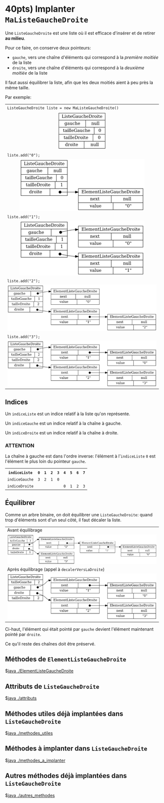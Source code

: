 # 40pts) Implanter `MaListeGaucheDroite`

Une `ListeGaucheDroite` est une liste où il est efficace d'insérer et de retirer **au milieu**.

Pour ce faire, on conserve deux pointeurs: 

* `gauche`, vers une chaîne d'éléments qui correspond à la *première moitiée* de la liste
* `droite`, vers une chaîne d'éléments qui correspond à la *deuxième moitiée* de la liste

Il faut aussi équilibrer la liste, afin que les deux moitiés aient à peu près la même taille.

Par exemple:


<table>

<tr>
<td>
<code>ListeGaucheDroite liste = new MaListeGaucheDroite()</code>
</td>
</tr>

<tr>
<td>
<center>
<img src="leftRightList/leftRightList00.png"/>
</center>
</td>
</tr>

<tr>
<td>
<code>liste.add("0");</code>
</td>
</tr>

<tr>
<td>
<center>
<img src="leftRightList/leftRightList01.png"/>
</center>
</td>
</tr>

<tr>
<td>
<code>liste.add("1");</code>
</td>
</tr>

<tr>
<td>
<center>
<img src="leftRightList/leftRightList02.png"/>
</center>
</td>
</tr>

<tr>
<td>
<code>liste.add("2");</code>
</td>
</tr>

<tr>
<td>
<center>
<img src="leftRightList/leftRightList03.png"/>
</center>
</td>
</tr>

<tr>
<td>
<code>liste.add("3");</code>
</td>
</tr>

<tr>
<td>
<center>
<img src="leftRightList/leftRightList04.png"/>
</center>
</td>
</tr>

</table>

## Indices

Un `indiceListe` est un indice relatif à la liste qu'on représente.

Un `indiceGauche` est un indice relatif à la chaîne à gauche.

Un `indiceDroite` est un indice relatif à la chaîne à droite.


### ATTENTION

La chaîne à gauche est dans l'ordre inverse: 
l'élément à l'`indiceListe` `0` est l'élément le plus loin du pointeur `gauche`.

<table>
<tr>
<th>
<code>indiceListe</code>
</th>
<th>
<code>0</code>
</th>
<th>
<code>1</code>
</th>
<th>
<code>2</code>
</th>
<th>
<code>3</code>
</th>
<th>
<code>4</code>
</th>
<th>
<code>5</code>
</th>
<th>
<code>6</code>
</th>
<th>
<code>7</code>
</th>
</tr>


<tr>
<td>
<code>indiceGauche</code>
</td>
<td>
<code>3</code>
</td>
<td>
<code>2</code>
</td>
<td>
<code>1</code>
</td>
<td>
<code>0</code>
</td>
<td colspan="4">
</td>
</tr>

<tr>
<td>
<code>indiceDroite</code>
</td>
<td colspan="4">
</td>
<td>
<code>0</code>
</td>
<td>
<code>1</code>
</td>
<td>
<code>2</code>
</td>
<td>
<code>3</code>
</td>
</tr>
</table>


## Équilibrer

Comme un arbre binaire, on doit équilibrer une `ListeGaucheDroite`: quand trop d'éléments sont d'un seul côté, il faut décaler la liste.

<table>

<tr>
<td>
Avant équilibrage 
</td>
</tr>

<tr>
<td>
<center>
<img src="leftRightList_shiftRight/leftRightList04.png"/>
</center>
</td>
</tr>

<tr>
<td>
Après équilibrage (appel à <code>decalerVersLaDroite</code>)
</td>
</tr>

<tr>
<td>
<center>
<img src="leftRightList_shiftRight/leftRightList05.png"/>
</center>
</td>
</tr>

</table>

Ci-haut, l'élément qui était pointé par `gauche` devient l'élément maintenant pointé par `droite`. 

Ce qu'il reste des chaînes doit être préservé.


## Méthodes de `ElementListeGaucheDroite`

$[java ./ElementListeGaucheDroite]()

## Attributs de `ListeGaucheDroite`

$[java ./attributs]()


## Méthodes utiles déjà implantées dans `ListeGaucheDroite`

$[java ./methodes_utiles]()


## Méthodes à implanter dans `ListeGaucheDroite`

$[java ./methodes_a_implanter]()

## Autres méthodes déjà implantées dans `ListeGaucheDroite`

$[java ./autres_methodes]()
